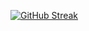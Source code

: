 
[![GitHub Streak](https://github-readme-streak-stats.herokuapp.com?user=theZoid9&theme=slateorange&hide_border=true&date_format=n%2Fj%5B%2FY%5D)](https://git.io/streak-stats)


<!--
**theZoid9/theZoid9** is a ✨ _special_ ✨ repository because its `README.md` (this file) appears on your GitHub profile.

Here are some ideas to get you started:

- 🔭 I’m currently working on ...
- 🌱 I’m currently learning ...
- 👯 I’m looking to collaborate on ...
- 🤔 I’m looking for help with ...
- 💬 Ask me about ...
- 📫 How to reach me: ...
- 😄 Pronouns: ...
- ⚡ Fun fact: ...
-->
